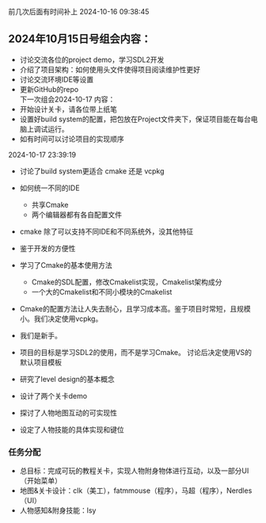 前几次后面有时间补上
2024-10-16 09:38:45
## 2024年10月15日号组会内容：
- 讨论交流各位的project demo，学习SDL2开发
- 介绍了项目架构：如何使用头文件使得项目阅读维护性更好
- 讨论交流环境IDE等设置
- 更新GitHub的repo  
下一次组会2024-10-17 内容：
- 开始设计关卡，请各位带上纸笔
- 设置好build system的配置，把包放在Project文件夹下，保证项目能在每台电脑上调试运行。
- 如有时间可以讨论项目的实现顺序

2024-10-17 23:39:19
- 讨论了build system更适合 cmake 还是 vcpkg
- 如何统一不同的IDE
	- 共享Cmake
	- 两个编辑器都有各自配置文件
- cmake 除了可以支持不同IDE和不同系统外，没其他特征
- 鉴于开发的方便性
- 学习了Cmake的基本使用方法
	- Cmake的SDL配置，修改Cmakelist实现，Cmakelist架构成分
	- 一个大的Cmakelist和不同小模块的Cmakelist
- Cmake的配置方法让人失去耐心，且学习成本高。鉴于项目时常短，且规模小。我们决定使用vcpkg。
- 我们是新手。
- 项目的目标是学习SDL2的使用，而不是学习Cmake。
讨论后决定使用VS的默认项目模板

- 研究了level design的基本概念
- 设计了两个关卡demo
- 探讨了人物地图互动的可实现性
- 设定了人物技能的具体实现和键位

### 任务分配
- 总目标：完成可玩的教程关卡，实现人物附身物体进行互动，以及一部分UI（开始菜单）
- 地图&关卡设计：clk（美工），fatmmouse（程序），马超（程序），Nerdles（UI）
- 人物感知&附身技能：lsy
